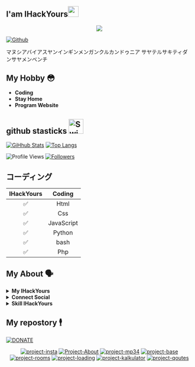 ## I'am IHackYours<img src="https://github.com/TheDudeThatCode/TheDudeThatCode/blob/master/Assets/Hi.gif" width="29px">

<p align="center"><img src="https://l.top4top.io/p_1806k1fuq0.jpeg"/></p>

<a href="https://github.com/IHackYours"><img title="Github" src="https://img.shields.io/badge/Github-IHACK--YOURS--GANS😳-blue?style=for-the-badge&logo=github"></a>

マヌシアバイアスヤンインギンメンガンクルカンドゥニア
サヤテルサキティダンサヤメンベンチ

## My Hobby 😳

- **Coding**
- **Stay Home**
- **Program Website**

## github stasticks <img src="http://i.imgur.com/Cj4rMrS.gif" height="40" alt="Swimming Octocat" title="Games on GitHub">

[![GiHhub Stats](https://github-readme-stats.vercel.app/api?username=IHackYours&show_icons=true&theme=dark&count_private=true)](https://github.com/IHackYours)
[![Top Langs](https://github-readme-stats.vercel.app/api/top-langs/?username=IHackYours&layout=compact&theme=dark)](https://github.com/IHackYours)

 ![Profile Views](https://komarev.com/ghpvc/?username=IHackYours&color=green)
<a href="https://github.com/IHackYours/followers"><img title="Followers" src="https://img.shields.io/github/followers/IHackYours?color=blue&style=flat-square"></a>

## コーディング

| IHackYours       |                Coding           |
| :-----------: | :--------------------------------: |
|       ✅       | Html                             |
|       ✅       | Css                              |
|       ✅       | JavaScript                       |
|       ✅       | Python                           |
|       ✅       | bash                             |
|       ✅       | Php                              |

## My About 🗣️

<details>
  <summary><b>My IHackYours</b></summary>
  <img alt="IHackYours github" src="https://github-readme-stats.vercel.app/api?username=IHackYours&count_private=true&hide=issues&show_icons=true&hide_border=true&include_all_commits=true&line_height=24"/>
  <img align="right" alt="jpeg" height="170px" src="https://l.top4top.io/p_1808kaaay0.jpeg" />
  <img alt="Top Langs" src="https://github-readme-stats.vercel.app/api/top-langs/?username=IHackYours&layout=compact&hide_border=true"/>
</details>

<details>
  <summary><b>Connect Social</b></summary>
  <p align="center">
    <i>Let's connect and chat!</i><br><br>
    <a href="https://wa.me/6283140861605" target="blank"><img align="center" src="https://www.vectorlogo.zone/logos/whatsapp/whatsapp-icon.svg" alt="n1ghtpe0ple420" height="30" width="40" /></a>
    <a href="https://fb.com/" target="blank"><img align="center" src="https://cdn.jsdelivr.net/npm/simple-icons@3.0.1/icons/facebook.svg" alt="n1ghtpe0ple420" height="30" width="40" /></a>
    <a href="https://instagram.com/ihackyours_" target="blank"><img align="center" src="https://cdn.jsdelivr.net/npm/simple-icons@3.0.1/icons/instagram.svg" alt="putra.go.id" height="30" width="40" /></a>
  </p>
</details>
<details>
  <summary><b>Skill IHackYours</b></summary>
  <p align="center">
    <a href="https://www.shell.org/" target="_blank"><img src="https://www.vectorlogo.zone/logos/gnu_bash/gnu_bash-icon.svg" alt="git" width="40" height="40"/></a>
    <a href="https://www.python.org/" target="_blank"><img src="https://www.vectorlogo.zone/logos/python/python-icon.svg" alt="html5" width="40" height="40"/></a>
    <a href="https://www.css.org/" target="_blank"><img src="https://www.vectorlogo.zone/logos/netlifyapp_watercss/netlifyapp_watercss-icon.svg" alt="linux" width="40" height="40"/></a>
    <a href="https://www.html.org" target="_blank"><img src="https://www.vectorlogo.zone/logos/w3_html5/w3_html5-icon.svg" alt="php" width="40" height="40"/></a>
    <a href="https://www.javascript.com" target="_blank"><img src="https://devicon.dev/devicon.git/icons/javascript/javascript-original.svg" alt="javascript" width="40" height="40"/></a>
  </p>
</details>

## My repostory 🕴️
<a href="https://trakteer.id/ihackyours"><img title="DONATE" src="https://img.shields.io/badge/PLEASE-DONATE--IHACK--YOURS-blue?style=for-the-badge&logo=linux"></a>
<p align="center">
<a href="https://github.com/IHackYours/project-insta"><img title="project-insta" src="https://github-readme-stats.vercel.app/api/pin/?username=IHackYours&repo=project-insta&theme=vision-friendly-dark"></a>
<a href="https://github.com/IHackYours/Project-About"><img title="Project-About" src="https://github-readme-stats.vercel.app/api/pin/?username=IHackYours&repo=Project-About&theme=vision-friendly-dark"></a>
<a href="https://github.com/IHackYours/project-mp34"><img title="project-mp34" src="https://github-readme-stats.vercel.app/api/pin/?username=IHackYours&repo=project-mp34&theme=vision-friendly-dark"></a>
<a href="https://github.com/IHackYours/project-base"><img title="project-base" src="https://github-readme-stats.vercel.app/api/pin/?username=IHackYours&repo=project-base&theme=vision-friendly-dark"></a>
<a href="https://github.com/IHackYours/project-rooms"><img title="project-rooms" src="https://github-readme-stats.vercel.app/api/pin/?username=IHackYours&repo=project-rooms&theme=vision-friendly-dark"></a>
<a href="https://github.com/IHackYours/project-loading"><img title="project-loading" src="https://github-readme-stats.vercel.app/api/pin/?username=IHackYours&repo=project-loading&theme=vision-friendly-dark"></a>
<a href="https://github.com/IHackYours/project-kalkulator"><img title="project-kalkulator" src="https://github-readme-stats.vercel.app/api/pin/?username=IHackYours&repo=project-kalkulator&theme=vision-friendly-dark"></a>
<a href="https://github.com/IHackYours/project-quotes"><img title="project-qoutes" src="https://github-readme-stats.vercel.app/api/pin/?username=IHackYours&repo=project-qoutes&theme=vision-friendly-dark"></a>
</p>
